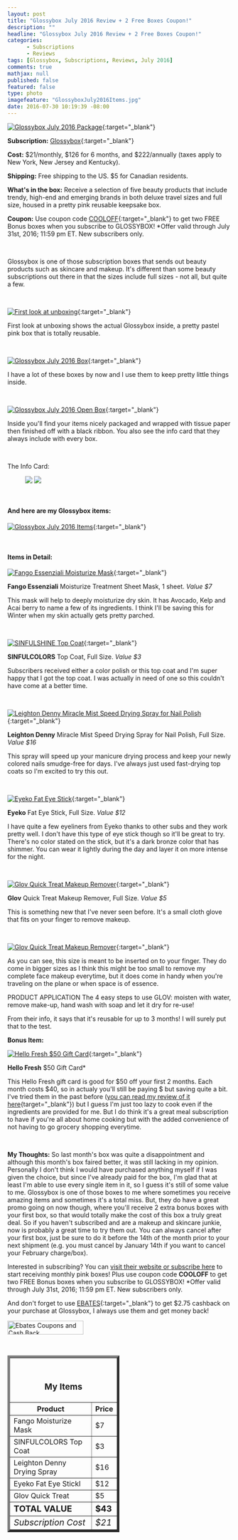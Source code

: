 ```yaml
---
layout: post
title: "Glossybox July 2016 Review + 2 Free Boxes Coupon!"
description: ""
headline: "Glossybox July 2016 Review + 2 Free Boxes Coupon!"
categories: 
      - Subscriptions
      - Reviews
tags: [Glossybox, Subscriptions, Reviews, July 2016]
comments: true
mathjax: null
published: false
featured: false
type: photo
imagefeature: "GlossyboxJuly2016Items.jpg"
date: 2016-07-30 10:19:39 -08:00
---
```


[![Glossybox July 2016 Package](http://whatsupmailbox.com/images/GlossyboxJuly2016Package.jpg)](glossybox.evyy.net/c/164125/266055/4265){:target="_blank"}

**Subscription:** [Glossybox](glossybox.evyy.net/c/164125/266055/4265){:target="_blank"}

**Cost:** $21/monthly, $126 for 6 months, and $222/annually (taxes apply to New York, New Jersey and Kentucky).

**Shipping:** Free shipping to the US. $5 for Canadian residents.

**What's in the box:** Receive a selection of five beauty products that include trendy, high-end and emerging brands in both deluxe travel sizes and full size, housed in a pretty pink reusable keepsake box.

**Coupon:** Use coupon code [COOLOFF](glossybox.evyy.net/c/164125/266055/4265){:target="_blank"} to get two FREE Bonus boxes when you subscribe to GLOSSYBOX! *Offer valid through July 31st, 2016; 11:59 pm ET. New subscribers only.

<br>

Glossybox is one of those subscription boxes that sends out beauty products such as skincare and makeup. It's different than some beauty subscriptions out there in that the sizes include full sizes - not all, but quite a few.

<br>

[![First look at unboxing](http://whatsupmailbox.com/images/GlossyboxJuly2016OpenPackage.jpg)](glossybox.evyy.net/c/164125/266055/4265){:target="_blank"}

First look at unboxing shows the actual Glossybox inside, a pretty pastel pink box that is totally reusable.

<br>

[![Glossybox July 2016 Box](http://whatsupmailbox.com/images/GlossyboxJuly2016Box.jpg)](glossybox.evyy.net/c/164125/266055/4265){:target="_blank"}

I have a lot of these boxes by now and I use them to keep pretty little things inside.

<br>

[![Glossybox July 2016 Open Box](http://whatsupmailbox.com/images/GlossyboxJuly2016OpenBox.jpg)](glossybox.evyy.net/c/164125/266055/4265){:target="_blank"}

Inside you'll find your items nicely packaged and wrapped with tissue paper then finished off with a black ribbon. You also see the info card that they always include with every box.

<br>

The Info Card:

<figure class="half">
      <img src='/images/GlossyboxJuly2016Info.jpg'>
      <img src='/images/GlossyboxJuly2016Info2.jpg'>
</figure>

<br>

<H4>And here are my Glossybox items:</H4>

[![Glossybox July 2016 Items](http://whatsupmailbox.com/images/GlossyboxJuly2016Items.jpg)](glossybox.evyy.net/c/164125/266055/4265){:target="_blank"}

<br>

<H4>Items in Detail:</H4>

[![Fango Essenziali Moisturize Mask](http://whatsupmailbox.com/images/GlossyboxJuly2016FangoEssenzialiMoisturizeMask.jpg)](glossybox.evyy.net/c/164125/266055/4265){:target="_blank"}

**Fango Essenziali** Moisturize Treatment Sheet Mask, 1 sheet. *Value $7*

This mask will help to deeply moisturize dry skin. It has Avocado, Kelp and Acai berry to name a few of its ingredients. I think I'll be saving this for Winter when my skin actually gets pretty parched.

<br>

[![SINFULSHINE Top Coat](http://whatsupmailbox.com/images/GlossyboxJuly2016SinfulColorsTopCoat.jpg)](glossybox.evyy.net/c/164125/266055/4265){:target="_blank"}

**SINFULCOLORS** Top Coat, Full Size. *Value $3*

Subscribers received either a color polish or this top coat and I'm super happy that I got the top coat. I was actually in need of one so this couldn't have come at a better time.

<br>

[![Leighton Denny Miracle Mist Speed Drying Spray for Nail Polish](http://whatsupmailbox.com/images/GlossyboxJuly2016LeightonDennyMiracleMistSpeedDryingSprayNailPolish.jpg)](glossybox.evyy.net/c/164125/266055/4265){:target="_blank"}

**Leighton Denny** Miracle Mist Speed Drying Spray for Nail Polish, Full Size. *Value $16*

This spray will speed up your manicure drying process and keep your newly colored nails smudge-free for days. I've always just used fast-drying top coats so I'm excited to try this out.

<br>

[![Eyeko Fat Eye Stick](http://whatsupmailbox.com/images/GlossyboxJuly2016EyekoFatEyeStick.jpg)](glossybox.evyy.net/c/164125/266055/4265){:target="_blank"}

**Eyeko** Fat Eye Stick, Full Size. *Value $12*

I have quite a few eyeliners from Eyeko thanks to other subs and they work pretty well. I don't have this type of eye stick though so it'll be great to try. There's no color stated on the stick, but it's a dark bronze color that has shimmer. You can wear it lightly during the day and layer it on more intense for the night.

<br>

[![Glov Quick Treat Makeup Remover](http://whatsupmailbox.com/images/GlossyboxJuly2016GlovQuickTreat.jpg)](glossybox.evyy.net/c/164125/266055/4265){:target="_blank"}

**Glov** Quick Treat Makeup Remover, Full Size. *Value $5*

This is something new that I've never seen before. It's a small cloth glove that fits on your finger to remove makeup.

<br>

[![Glov Quick Treat Makeup Remover](http://whatsupmailbox.com/images/GlossyboxJuly2016GlovQuickTreat2.jpg)](glossybox.evyy.net/c/164125/266055/4265){:target="_blank"}

As you can see, this size is meant to be inserted on to your finger. They do come in bigger sizes as I think this might be too small to remove my complete face makeup everytime, but it does come in handy when you're traveling on the plane or when space is of essence.

PRODUCT APPLICATION
The 4 easy steps to use GLOV: moisten with water, remove make-up, hand wash with soap and let it dry for re-use!

From their info, it says that it's reusable for up to 3 months! I will surely put that to the test.
<br>

**Bonus Item:**

[![Hello Fresh $50 Gift Card](http://whatsupmailbox.com/images/GlossyboxJuly2016HelloFreshGiftCard.jpg)](glossybox.evyy.net/c/164125/266055/4265){:target="_blank"}

**Hello Fresh** $50 Gift Card*

This Hello Fresh gift card is good for $50 off your first 2 months. Each month costs $40, so in actualy you'll still be paying $ but saving quite a bit. I've tried them in the past before ([you can read my review of it here](http://whatsupmailbox.com/subscriptions/reviews/Hello-Fresh-May-2015-Review/){target="_blank"}) but I guess I'm just too lazy to cook even if the ingredients are provided for me. But I do think it's a great meal subscription to have if you're all about home cooking but with the added convenience of not having to go grocery shopping everytime.

<br>

<i class="icon-exclamation-sign"></i> **My Thoughts:** So last month's box was quite a disappointment and although this month's box faired better, it was still lacking in my opinion. Personally I don't think I would have purchased anything myself if I was given the choice, but since I've already paid for the box, I'm glad that at least I'm able to use every single item in it, so I guess it's still of some value to me. Glossybox is one of those boxes to me where sometimes you receive amazing items and sometimes it's a total miss. But, they do have a great promo going on now though, where you'll receive 2 extra bonus boxes with your first box, so that would totally make the cost of this box a truly great deal. So if you haven't subscribed and are a makeup and skincare junkie, now is probably a great time to try them out. You can always cancel after your first box, just be sure to do it before the 14th of the month prior to your next shipment (e.g. you must cancel by January 14th if you want to cancel your February charge/box).

Interested in subscribing? You can [visit their website or subscribe here](glossybox.evyy.net/c/164125/266055/4265) to start receiving monthly pink boxes! Plus use coupon code **COOLOFF** to get two FREE Bonus boxes when you subscribe to GLOSSYBOX! *Offer valid through July 31st, 2016; 11:59 pm ET. New subscribers only.

And don't forget to use [EBATES](http://www.ebates.com/rf.do?referrerid=nFbj2DqrCN%2BpB5AWKzmAFQ%3D%3D&eeid=30337){:target="_blank"} to get $2.75 cashback on your purchase at Glossybox, I always use them and get money back!

<a href='http://www.ebates.com/rf.do?referrerid=nFbj2DqrCN%2BpB5AWKzmAFQ%3D%3D&eeid=28585' target='_blank' rel='nofollow'><img src='http://www.ebates.com/referral/2012/global_files/images/ebates_logo.png' alt='Ebates Coupons and Cash Back' height='31' width='171' border='0'/></a>

<br>

<TABLE  BORDER="5" style="width:50%">
   <TR>
      <TH COLSPAN="2">
         <H3><BR><center>My Items</center></H3>
      </TH>
   </TR>
      <TH>Product</TH>
      <TH>Price</TH>
  <TR>
      <TD>Fango Moisturize Mask</TD>
      <TD>$7</TD>
   </TR>
   <TR>
      <TD>SINFULCOLORS Top Coat</TD>
      <TD>$3</TD>
   </TR>
  <TR>
      <TD>Leighton Denny Drying Spray</TD>
      <TD>$16</TD>
   </TR>
   <TR>
      <TD>Eyeko Fat Eye Stickl</TD>
      <TD>$12</TD>
   </TR>
   <TR>
      <TD>Glov Quick Treat</TD>
      <TD>$5</TD>
   </TR>
   <TR>
      <TD><b><big>TOTAL VALUE</big></b></TD>
      <TD><b><big>$43</big></b></TD>
   </TR>
   <TR>
      <TD><i><big>Subscription Cost</big></i></TD>
      <TD><i><big>$21</big></i></TD>
   </TR>
</TABLE>
